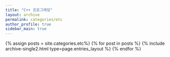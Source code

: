 ```yaml
---
title: "C++ 프로그래밍"
layout: archive
permalink: categories/etc
author_profile: true
sidebar_main: true
---
```


{% assign posts = site.categories.etc%}
{% for post in posts %} {% include archive-single2.html type=page.entries_layout %} {% endfor %}

